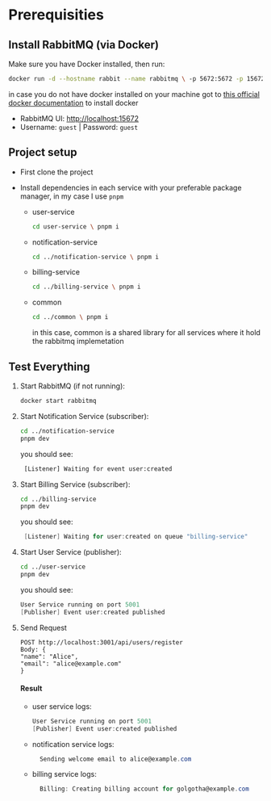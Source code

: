 # Prerequisities

## Install RabbitMQ (via Docker)

Make sure you have Docker installed, then run:

```bash
docker run -d --hostname rabbit --name rabbitmq \ -p 5672:5672 -p 15672:15672 rabbitmq:3-management
```

in case you do not have docker installed on your machine got to [this official docker documentation](https://docs.docker.com/engine/install/ubuntu/#install-using-the-repository) to install docker

- RabbitMQ UI: [http://localhost:15672](http://localhost:15672)
- Username: `guest` | Password: `guest`

## Project setup

- First clone the project
- Install dependencies in each service with your preferable package manager, in my case I use `pnpm`

  - user-service

    ```bash
    cd user-service \ pnpm i
    ```

  - notification-service

    ```bash
    cd ../notification-service \ pnpm i
    ```

  - billing-service

    ```bash
    cd ../billing-service \ pnpm i
    ```

  - common

    ```bash
    cd ../common \ pnpm i
    ```

    in this case, common is a shared library for all services where it hold the rabbitmq implemetation

## Test Everything

1.  Start RabbitMQ (if not running):

    ```bash
    docker start rabbitmq
    ```

2.  Start Notification Service (subscriber):

    ```bash
    cd ../notification-service
    pnpm dev
    ```

    you should see:

    ```bash
     [Listener] Waiting for event user:created
    ```

3.  Start Billing Service (subscriber):

    ```bash
    cd ../billing-service
    pnpm dev
    ```

    you should see:

    ```csharp
     [Listener] Waiting for user:created on queue "billing-service"
    ```

4.  Start User Service (publisher):
    ```bash
    cd ../user-service
    pnpm dev
    ```
    you should see:
    ```csharp
    User Service running on port 5001
    [Publisher] Event user:created published
    ```
5.  Send Request

    ```http
    POST http://localhost:3001/api/users/register
    Body: {
    "name": "Alice",
    "email": "alice@example.com"
    }
    ```

    #### Result

    - user service logs:
      ```csharp
      User Service running on port 5001
      [Publisher] Event user:created published
      ```
    - notification service logs:

      ```csharp
        Sending welcome email to alice@example.com
      ```

    - billing service logs:
      ```csharp
        Billing: Creating billing account for golgotha@example.com
      ```
